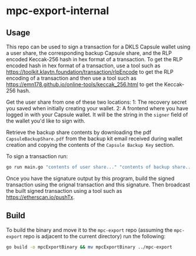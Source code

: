 # mpc-export-internal

## Usage

This repo can be used to sign a transaction for a DKLS Capsule wallet using a user share, the corresponding backup Capsule share, and the RLP encoded Keccak-256 hash in hex format of a transaction. To get the RLP encoded hash in hex format of a transaction, use a tool such as https://toolkit.klaytn.foundation/transaction/rlpEncode to get the RLP encoding of a transaction and then use a tool such as https://emn178.github.io/online-tools/keccak_256.html to get the Keccak-256 hash.

Get the user share from one of these two locations:
  1: The recovery secret you saved when initially creating your wallet.
  2: A frontend where you have logged in with your Capsule wallet. It will be the string in the `signer` field of the wallet you'd like to sign with.

Retrieve the backup share contents by downloading the pdf `CapsuleBackupShare.pdf` from the backup kit email received during wallet creation and copying the contents of the `Capsule Backup Key` section.

To sign a transaction run:
```sh
go run main.go "contents of user share..." "contents of backup share..." "rlp encoded hash in hex..."
```

Once you have the signature output by this program, build the signed transaction using the orignal transaction and this signature. Then broadcast the built signed transaction using a tool such as https://etherscan.io/pushTx.

## Build

To build the binary and move it to the `mpc-export` repo (assuming the `mpc-export` repo is adjacent to the current directory) run the following:
```sh
go build -o mpcExportBinary && mv mpcExportBinary ../mpc-export
```
